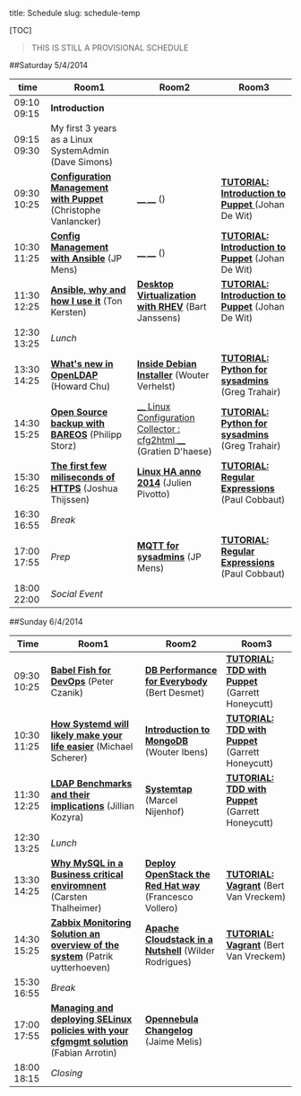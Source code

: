 title: Schedule
slug: schedule-temp

[TOC]

> THIS IS STILL A PROVISIONAL SCHEDULE

##Saturday 5/4/2014

| time          | Room1 | Room2 | Room3 |
|---------------|-------|-------|-------|
| 09:10 09:15 | __Introduction__ |
| 09:15 09:30 | My first 3 years as a Linux SystemAdmin (Dave Simons) |
| 09:30 10:25 | [__Configuration Management with Puppet__](configuration-management-with-puppet.html) (Christophe Vanlancker) | [__ __]() () | [__TUTORIAL: Introduction to Puppet__ ](introduction-to-puppet.html)  (Johan De Wit) |
| 10:30 11:25 | [__Config Management with Ansible__](configuration-management-with-ansible.html) (JP Mens) | [__ __]() () | [__TUTORIAL: Introduction to Puppet__](introduction-to-puppet.html) (Johan De Wit) |
| 11:30 12:25 | [__Ansible, why and how I use it__]() (Ton Kersten) | [__Desktop Virtualization with RHEV__](desktop-virtualization-with-rhev.html) (Bart Janssens) | [__TUTORIAL: Introduction to Puppet__](introduction-to-puppet.html) (Johan De Wit) |
| 12:30 13:25 | _Lunch_ |
| 13:30 14:25 | [__What's new in OpenLDAP__](whats-new-in-openldap.html) (Howard Chu) | [__Inside Debian Installer__](inside-debian-installer-automation-through-preseeding-extending-and-more.html) (Wouter Verhelst) | [__TUTORIAL: Python for sysadmins__](python-for-system-administrators.html) (Greg Trahair) |
| 14:30 15:25 | [__Open Source backup with BAREOS__](open-source-backup-with-bareos.html) (Philipp Storz) | [__ Linux Configuration Collector : cfg2html  __]() (Gratien D'haese) | [__TUTORIAL: Python for sysadmins__](python-for-system-administrators.html) (Greg Trahair) |
| 15:30 16:25 | [__The first few miliseconds of HTTPS__](the-first-few-milliseconds-of-https.html) (Joshua Thijssen) | [__Linux HA anno 2014__](linux-ha-anno-2014.html) (Julien Pivotto) | [__TUTORIAL: Regular Expressions__](tutorial-regular-expressions.html) (Paul Cobbaut) |
| 16:30 16:55 | _Break_ |
| 17:00 17:55 | _Prep_ | [__MQTT for sysadmins__](mqtt-for-sysadmins.html) (JP Mens) | [__TUTORIAL: Regular Expressions__](tutorial-regular-expressions.html) (Paul Cobbaut) |
| 18:00 22:00 | _Social Event_


##Sunday 6/4/2014

| Time          | Room1 | Room2 | Room3 |
|---------------|-------|-------|-------|
| 09:30 10:25 | [__Babel Fish for DevOps__](babelfish-for-devops-syslog-ng.html) (Peter Czanik) | [__DB Performance for Everybody__]() (Bert Desmet) | [__TUTORIAL: TDD with Puppet__](tdd-with-puppet.html) (Garrett Honeycutt)
| 10:30 11:25 | [__How Systemd will likely make your life easier__](how-systemd-will-make-your-life-easier.html) (Michael Scherer) | [__Introduction to MongoDB__](introduction-to-mongodb.html) (Wouter Ibens) | [__TUTORIAL: TDD with Puppet__](tdd-with-puppet.html) (Garrett Honeycutt) |
| 11:30 12:25 | [__LDAP Benchmarks and their implications__](ldap-benchmarks-and-their-implications.html) (Jillian  Kozyra) | [__Systemtap__](system-tab.html) (Marcel Nijenhof) | [__TUTORIAL: TDD with Puppet__](tdd-with-puppet.html) (Garrett Honeycutt) |
| 12:30 13:25 | _Lunch_ |
| 13:30 14:25 |  [__Why MySQL in a Business critical enviromnent__]() (Carsten Thalheimer) | [__Deploy OpenStack the Red Hat way__](deploy-openstack-the-red-hat-way.html) (Francesco Vollero) | [__TUTORIAL: Vagrant__](vagrant-tutorial.html) (Bert Van Vreckem) |
| 14:30 15:25 | [__Zabbix Monitoring Solution an overview of the system__](zabbix-monitoring-solution-an-overview-of-the-system.html) (Patrik uytterhoeven) | [__Apache Cloudstack in a Nutshell__]() (Wilder Rodrigues) | [__TUTORIAL: Vagrant__](vagrant-tutorial.html) (Bert Van Vreckem) |
| 15:30 16:55 | _Break_ |
| 17:00 17:55 | [__Managing and deploying SELinux policies with your cfgmgmt solution__](managing-and-deploying-custom-selinux-policies-with-your-cfgmgmt-solution-ansible-and-puppet-covered.html) (Fabian Arrotin) | [__Opennebula Changelog__](opennebula-changelog.html) (Jaime Melis) | |
| 18:00 18:15 | _Closing_ |
